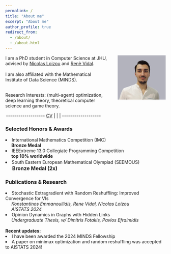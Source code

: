 ```yaml
---
permalink: /
title: "About me"
excerpt: "About me"
author_profile: true
redirect_from: 
  - /about/
  - /about.html
---
```

<p><img src="../images/bio3.jpg" width="30%" style="margin-left: 30px; float:right; margin-bottom: 25px;">
<span>
I am a PhD student in Computer Science at JHU, advised by <a href="https://nicolasloizou.github.io/"> Nicolas Loizou</a> and <a href="http://vision.jhu.edu/rvidal.html"> Renè Vidal</a>.
<br><br>I am also affiliated with the Mathematical Institute of Data Science (MINDS).
<br> <br>

Research Interests: (multi-agent) optimization, deep learning theory, theoretical computer science and game theory.
<br>
</span>
</p>
<div style="text-align: center; margin-right: 40%"> 
  ------------------- 
  <a href="/_pages/Resume_Emmanouilidis_Konstantinos.pdf">CV</a> | 
  <a href="mailto:emmanouilidis.kons@gmail.com"><i class="fas fa-envelope"></i></a> |
  <a href="http://www.linkedin.com/in/emmanouilidisk/"><i class="fab fa-linkedin"></i></a> | 
  <a href="https://github.com/emmanouilidisk"><i class="fab fa-github"></i></a>
  ------------------- 
</div>
<h3>Selected Honors & Awards</h3>  
<li>International Mathematics Competition (IMC)  
  <br> <span style="position: relative; left: +1.35em;"><b>Bronze Medal</b></span> 
</li>
<li>IEEExtreme 13.0 Collegiate Programming Competition 
  <br> <span style="position: relative; left: +1.35em;"><b>top 10% worldwide</b></span>
</li> 
<li>South Eastern European Mathematical Olympiad (SEEMOUS) 
<span style="position: relative; left: +1.35em;font-size:16px;"> <br><b>Bronze Medal (2x)</b></span>
</li> 

<h3>Publications &amp; Research</h3>
<li>Stochastic Extragradient with Random Reshuffling: Improved Convergence for VIs
  <br> <span style="position: relative; left: +1.35em;"><i>Konstantinos Emmanouilidis, Rene Vidal, Nicolas Loizou</i>
  <br> <i>AISTATS 2024</i>
</li>
<li>Opinion Dynamics in Graphs with Hidden Links
  <br> <span style="position: relative; left: +1.35em;"><i>Undergraduate Thesis, w/ Dimitris Fotakis, Pavlos Efraimidis</i></span>
</li> 

<br>
<b>Recent updates:</b>
<li>I have been awarded the 2024 MINDS Fellowship </li>
<li>A paper on minimax optimization and random reshuffling was accepted to AISTATS 2024! </li>
